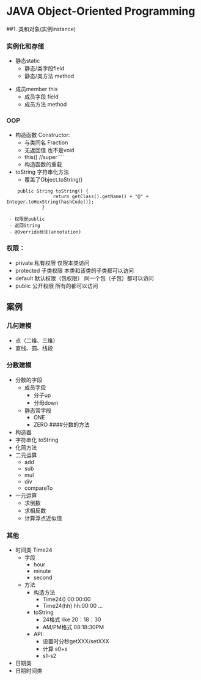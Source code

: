 # JAVA Object-Oriented Programming
##1.	类和对象(实例instance)
###	实例化和存储
*	静态static
     * 静态/类字段field
      * 静态/类方法 method
- 成员member   this
    - 成员字段 field
    - 成员方法 method
###	OOP
- 构造函数	Constructor:
     -	与类同名 Fraction
     -	无返回值 也不是void
     -	this() //super````
     -  构造函数的重载
-	toString 字符串化方法
     - 覆盖了Object.toString() 
```
    public String toString() {
                 return getClass().getName() + "@" + Integer.toHexString(hashCode());
             }
```
     - 权限是public 
     - 返回String
     - @Override标注(annotation)
###	权限：
-	private 私有权限 仅限本类访问
-	protected 子类权限 本类和该类的子类都可以访问
-	default 默认权限（包权限） 同一个包（子包）都可以访问
-	public 公开权限 所有的都可以访问

## 案例
### 几何建模
- 点（二维、三维）
- 直线、圆、线段

### 分数建模
- 分数的字段
    - 成员字段
        - 分子up
        - 分母down
    - 静态常字段
        - ONE
        - ZERO
####分数的方法
- 构造器
- 字符串化 toString
- 化简方法
- 二元运算
    -  add
    -  sub
    -  mul
    - div
    - compareTo
- 一元运算
    - 求倒数
    - 求相反数
    - 计算浮点近似值

### 其他
- 时间类 Time24
    - 字段
        - hour
        - minute
        - second        
    - 方法
        - 构造方法
           - Time24() 00:00:00
           - Time24(hh)  hh:00:00
           ...
        - toString
            - 24格式   like 20：18：30
            - AM/PM格式 08:18:30PM
        - API:
          - 设置时分秒getXXX/setXXX
          - 计算 s0+s
          - s1-s2
- 日期类
- 日期时间类
	


